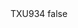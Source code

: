 <?xml version="1.0" encoding="UTF-8"?>
<CustomMetadata xmlns="http://soap.sforce.com/2006/04/metadata">
    <label>TXU934</label>
    <protected>false</protected>
</CustomMetadata>
